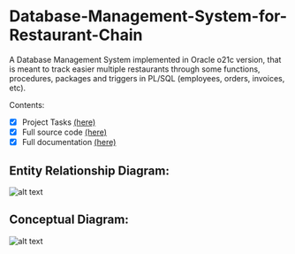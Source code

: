 # Database-Management-System-for-Restaurant-Chain
 
A Database Management System implemented in Oracle o21c version, that is meant to track easier multiple restaurants through some functions, procedures, packages and triggers in PL/SQL (employees, orders, invoices, etc).

Contents:
- [x] Project Tasks [(here)](../main/evaluare_SBD_24_25.pdf)
- [x] Full source code [(here)](../main/406_Popescu_Paullo_Robertto_Karloss_PLSQL.txt)
- [x] Full documentation [(here)](../main/406_Popescu_Paullo_Robertto_Karloss_PREZENTARE.pdf)

## Entity Relationship Diagram:
![alt text](../main/Photos/ERD.png)

## Conceptual Diagram:
![alt text](../main/Diagrama.png)
